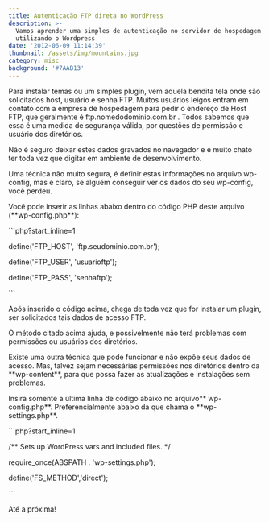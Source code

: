 ```yaml
---
title: Autenticação FTP direta no WordPress
description: >-
  Vamos aprender uma simples de autenticação no servidor de hospedagem
  utilizando o Wordpress
date: '2012-06-09 11:14:39'
thumbnail: /assets/img/mountains.jpg
category: misc
background: '#7AAB13'
---
```

Para instalar temas ou um simples plugin, vem aquela bendita tela onde são solicitados host, usuário e senha  FTP. Muitos usuários leigos entram em contato com a empresa de hospedagem para pedir o endereço de Host FTP, que geralmente é ftp.nomedodominio.com.br . Todos sabemos que essa é uma medida de segurança válida, por questões de permissão e usuário dos diretórios.

Não é seguro deixar estes dados gravados no navegador e é muito chato ter  toda vez  que digitar em ambiente de desenvolvimento.

Uma técnica não muito segura, é definir estas informações no arquivo wp-config, mas é claro, se alguém conseguir ver os dados do seu wp-config, você perdeu.

Você pode inserir as linhas abaixo dentro do código PHP deste arquivo (\*\*wp-config.php\*\*):

\`\``php?start_inline=1

define('FTP_HOST', 'ftp.seudominio.com.br');

define('FTP_USER', 'usuarioftp');

define('FTP_PASS', 'senhaftp');

\`\``

Após inserido o código acima, chega de toda vez que for instalar um plugin, ser solicitados tais dados de acesso FTP.

O método citado acima ajuda, e possivelmente não terá problemas com permissões ou usuários dos diretórios.

Existe uma outra técnica que pode funcionar e não expõe seus dados de acesso. Mas, talvez sejam necessárias permissões nos diretórios  dentro da \*\*wp-content\*\*, para que possa fazer as atualizações e instalações sem problemas.

Insira somente a última linha de código abaixo no arquivo\*\* wp-config.php\*\*. Preferencialmente abaixo da que chama o \*\*wp-settings.php\*\*.

\`\``php?start_inline=1

/\*\* Sets up WordPress vars and included files. */

require_once(ABSPATH . 'wp-settings.php');

define('FS_METHOD','direct');

\`\``

Até a próxima!
